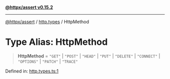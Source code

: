 [**@httpx/assert v0.15.2**](../../README.md)

***

[@httpx/assert](../../README.md) / [http.types](../README.md) / HttpMethod

# Type Alias: HttpMethod

> **HttpMethod** = `"GET"` \| `"POST"` \| `"HEAD"` \| `"PUT"` \| `"DELETE"` \| `"CONNECT"` \| `"OPTIONS"` \| `"PATCH"` \| `"TRACE"`

Defined in: [http.types.ts:1](https://github.com/belgattitude/httpx/blob/b6bd279cf69f2d17f3ec46e9618a31cb72744279/packages/assert/src/http.types.ts#L1)
